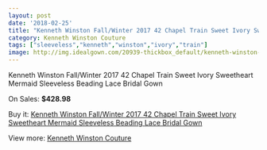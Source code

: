 ```yaml
---
layout: post
date: '2018-02-25'
title: "Kenneth Winston Fall/Winter 2017 42 Chapel Train Sweet Ivory Sweetheart Mermaid Sleeveless Beading Lace Bridal Gown"
category: Kenneth Winston Couture
tags: ["sleeveless","kenneth","winston","ivory","train"]
image: http://img.idealgown.com/20939-thickbox_default/kenneth-winston-fall-winter-2017-42-chapel-train-sweet-ivory-sweetheart-mermaid-sleeveless-beading-lace-bridal-gown.jpg
---
```

Kenneth Winston Fall/Winter 2017 42 Chapel Train Sweet Ivory Sweetheart Mermaid Sleeveless Beading Lace Bridal Gown

On Sales: **$428.98**
<a href="https://www.idealgown.com/en/kenneth-winston-couture/7872-kenneth-winston-fall-winter-2017-42-chapel-train-sweet-ivory-sweetheart-mermaid-sleeveless-beading-lace-bridal-gown.html"><amp-img layout="responsive" width="600" height="600" src="//img.idealgown.com/20939-thickbox_default/kenneth-winston-fall-winter-2017-42-chapel-train-sweet-ivory-sweetheart-mermaid-sleeveless-beading-lace-bridal-gown.jpg" alt="Kenneth Winston Fall/Winter 2017 42 Chapel Train Sweet Ivory Sweetheart Mermaid Sleeveless Beading Lace Bridal Gown 0" /></a>
<a href="https://www.idealgown.com/en/kenneth-winston-couture/7872-kenneth-winston-fall-winter-2017-42-chapel-train-sweet-ivory-sweetheart-mermaid-sleeveless-beading-lace-bridal-gown.html"><amp-img layout="responsive" width="600" height="600" src="//img.idealgown.com/20942-thickbox_default/kenneth-winston-fall-winter-2017-42-chapel-train-sweet-ivory-sweetheart-mermaid-sleeveless-beading-lace-bridal-gown.jpg" alt="Kenneth Winston Fall/Winter 2017 42 Chapel Train Sweet Ivory Sweetheart Mermaid Sleeveless Beading Lace Bridal Gown 1" /></a>
<a href="https://www.idealgown.com/en/kenneth-winston-couture/7872-kenneth-winston-fall-winter-2017-42-chapel-train-sweet-ivory-sweetheart-mermaid-sleeveless-beading-lace-bridal-gown.html"><amp-img layout="responsive" width="600" height="600" src="//img.idealgown.com/20941-thickbox_default/kenneth-winston-fall-winter-2017-42-chapel-train-sweet-ivory-sweetheart-mermaid-sleeveless-beading-lace-bridal-gown.jpg" alt="Kenneth Winston Fall/Winter 2017 42 Chapel Train Sweet Ivory Sweetheart Mermaid Sleeveless Beading Lace Bridal Gown 2" /></a>
<a href="https://www.idealgown.com/en/kenneth-winston-couture/7872-kenneth-winston-fall-winter-2017-42-chapel-train-sweet-ivory-sweetheart-mermaid-sleeveless-beading-lace-bridal-gown.html"><amp-img layout="responsive" width="600" height="600" src="//img.idealgown.com/20940-thickbox_default/kenneth-winston-fall-winter-2017-42-chapel-train-sweet-ivory-sweetheart-mermaid-sleeveless-beading-lace-bridal-gown.jpg" alt="Kenneth Winston Fall/Winter 2017 42 Chapel Train Sweet Ivory Sweetheart Mermaid Sleeveless Beading Lace Bridal Gown 3" /></a>

Buy it: [Kenneth Winston Fall/Winter 2017 42 Chapel Train Sweet Ivory Sweetheart Mermaid Sleeveless Beading Lace Bridal Gown](https://www.idealgown.com/en/kenneth-winston-couture/7872-kenneth-winston-fall-winter-2017-42-chapel-train-sweet-ivory-sweetheart-mermaid-sleeveless-beading-lace-bridal-gown.html "Kenneth Winston Fall/Winter 2017 42 Chapel Train Sweet Ivory Sweetheart Mermaid Sleeveless Beading Lace Bridal Gown")

View more: [Kenneth Winston Couture](https://www.idealgown.com/en/77-kenneth-winston-couture "Kenneth Winston Couture")